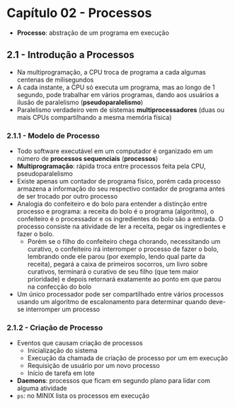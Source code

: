 # Capítulo 02 - Processos

* **Processo**: abstração de um programa em execução

  

## 2.1 - Introdução a Processos

* Na multiprogramação, a CPU troca de programa a cada algumas centenas de milisegundos
* A cada instante, a CPU só executa um programa, mas ao longo de 1 segundo, pode trabalhar em vários programas, dando aos usuários a ilusão de paralelismo (**pseudoparalelismo**)
* Paralelismo verdadeiro vem de sistemas **multiprocessadores** (duas ou mais CPUs compartilhando a mesma memória física)



### 2.1.1 - Modelo de Processo

* Todo software executável em um computador é organizado em um número de **processos sequenciais** (**processos**)
* **Multiprogramação**: rápida troca entre processos feita pela CPU, pseudoparalelismo
* Existe apenas um contador de programa físico, porém cada processo armazena a informação do seu respectivo contador de programa antes de ser trocado por outro processo
* Analogia do confeiteiro e do bolo para entender a distinção entre processo e programa: a receita do bolo é o programa (algoritmo), o confeiteiro é o processador e os ingredientes do bolo são a entrada. O processo consiste na atividade de ler a receita, pegar os ingredientes e fazer o bolo.
  * Porém se o filho do confeiteiro chega chorando, necessitando um curativo, o confeiteiro irá interromper o processo de fazer o bolo, lembrando onde ele parou (por exemplo, lendo qual parte da receita), pegará a caixa de primeiros socorros, um livro sobre curativos, terminará o curativo de seu filho (que tem maior prioridade) e depois retornará exatamente ao ponto em que parou na confecção do bolo
* Um único processador pode ser compartilhado entre vários processos usando um algoritmo de escalonamento para determinar quando deve-se interromper um processo



### 2.1.2 - Criação de Processo

* Eventos que causam criação de processos
  * Inicialização do sistema
  * Execução da chamada de criação de processo por um em execução
  * Requisição de usuário por um novo processo
  * Início de tarefa em lote
* **Daemons**: processos que ficam em segundo plano para lidar com alguma atividade
* `ps`: no MINIX lista os processos em execução
